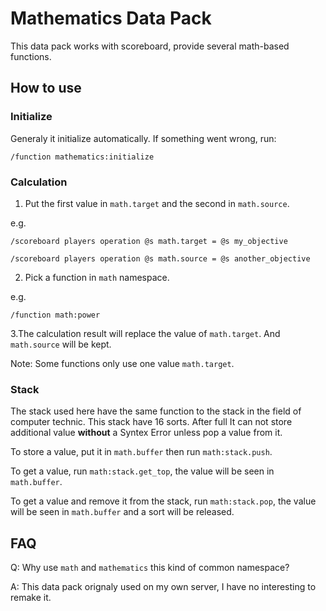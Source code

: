 # Mathematics Data Pack

This data pack works with scoreboard, provide several math-based functions. 

## How to use

### Initialize

Generaly it initialize automatically. If something went wrong, run:

`/function mathematics:initialize`

### Calculation

1. Put the first value in `math.target` and the second in `math.source`.

e.g.

`/scoreboard players operation @s math.target = @s my_objective`

`/scoreboard players operation @s math.source = @s another_objective`

2. Pick a function in `math` namespace.

e.g.

`/function math:power`

3.The calculation result will replace the value of `math.target`. And `math.source` will be kept.

Note: Some functions only use one value `math.target`.

### Stack

The stack used here have the same function to the stack in the field of computer technic. This stack have 16 sorts. After full It can not store additional value **without** a Syntex Error unless pop a value from it.

To store a value, put it in `math.buffer` then run `math:stack.push`.

To get a value, run `math:stack.get_top`, the value will be seen in `math.buffer`.

To get a value and remove it from the stack, run `math:stack.pop`, the value will be seen in `math.buffer` and a sort will be released.

## FAQ

Q: Why use `math` and `mathematics` this kind of common namespace?

A: This data pack orignaly used on my own server, I have no interesting to remake it.
